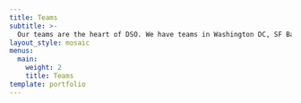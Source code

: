 ```yaml
---
title: Teams
subtitle: >-
  Our teams are the heart of DSO. We have teams in Washington DC, SF Bay Area, Berkeley, and Pittsburgh.
layout_style: mosaic
menus:
  main:
    weight: 2
    title: Teams
template: portfolio
---
```

